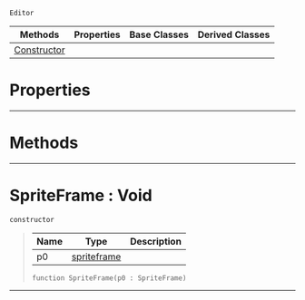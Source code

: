  `Editor`

|Methods|Properties|Base Classes|Derived Classes|
|---|---|---|---|
|[ Constructor](https://github.com/zeroengineteam/ZeroDocs/blob/master/code_reference/class_reference/spriteframe.markdown#spriteframe-void)| | | |


 #  Properties


---  
 #  Methods


---  
 #  SpriteFrame : Void

 `constructor`

> 
> |Name|Type|Description|
> |---|---|---|
> |p0|[spriteframe](https://github.com/zeroengineteam/ZeroDocs/blob/master/code_reference/class_reference/spriteframe.markdown)| |
> ``` lang=cpp, name=Zilch
> function SpriteFrame(p0 : SpriteFrame)
> ``` 


---  
 

 